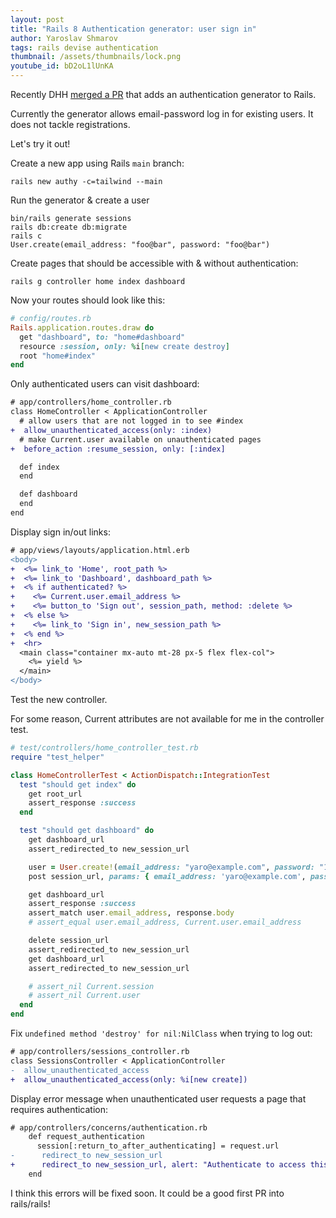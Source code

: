 ```yaml
---
layout: post
title: "Rails 8 Authentication generator: user sign in"
author: Yaroslav Shmarov
tags: rails devise authentication
thumbnail: /assets/thumbnails/lock.png
youtube_id: bD2oL1lUnKA
---
```


Recently DHH [merged a PR](https://github.com/rails/rails/pull/52328) that adds an authentication generator to Rails.

Currently the generator allows email-password log in for existing users. It does not tackle registrations.

Let's try it out!

Create a new app using Rails `main` branch:

```shell
rails new authy -c=tailwind --main
```

Run the generator & create a user

```shell
bin/rails generate sessions
rails db:create db:migrate
rails c
User.create(email_address: "foo@bar", password: "foo@bar")
```

Create pages that should be accessible with & without authentication:

```shell
rails g controller home index dashboard
```

Now your routes should look like this:

```ruby
# config/routes.rb
Rails.application.routes.draw do
  get "dashboard", to: "home#dashboard"
  resource :session, only: %i[new create destroy]
  root "home#index"
end
```

Only authenticated users can visit dashboard:

```diff
# app/controllers/home_controller.rb
class HomeController < ApplicationController
  # allow users that are not logged in to see #index
+  allow_unauthenticated_access(only: :index)
  # make Current.user available on unauthenticated pages
+  before_action :resume_session, only: [:index]

  def index
  end

  def dashboard
  end
end
```

Display sign in/out links:

```diff
# app/views/layouts/application.html.erb
<body>
+  <%= link_to 'Home', root_path %>
+  <%= link_to 'Dashboard', dashboard_path %>
+  <% if authenticated? %>
+    <%= Current.user.email_address %>
+    <%= button_to 'Sign out', session_path, method: :delete %>
+  <% else %>
+    <%= link_to 'Sign in', new_session_path %>
+  <% end %>
+  <hr>
  <main class="container mx-auto mt-28 px-5 flex flex-col">
    <%= yield %>
  </main>
</body>
```

Test the new controller.

For some reason, Current attributes are not available for me in the controller test.

```ruby
# test/controllers/home_controller_test.rb
require "test_helper"

class HomeControllerTest < ActionDispatch::IntegrationTest
  test "should get index" do
    get root_url
    assert_response :success
  end

  test "should get dashboard" do
    get dashboard_url
    assert_redirected_to new_session_url

    user = User.create!(email_address: "yaro@example.com", password: "123abc")
    post session_url, params: { email_address: 'yaro@example.com', password: '123abc' }

    get dashboard_url
    assert_response :success
    assert_match user.email_address, response.body
    # assert_equal user.email_address, Current.user.email_address

    delete session_url
    assert_redirected_to new_session_url
    get dashboard_url
    assert_redirected_to new_session_url

    # assert_nil Current.session
    # assert_nil Current.user
  end
end
```

Fix `undefined method 'destroy' for nil:NilClass` when trying to log out:

```diff
# app/controllers/sessions_controller.rb
class SessionsController < ApplicationController
-  allow_unauthenticated_access
+  allow_unauthenticated_access(only: %i[new create])
```

Display error message when unauthenticated user requests a page that requires authentication:

```diff
# app/controllers/concerns/authentication.rb
    def request_authentication
      session[:return_to_after_authenticating] = request.url
-      redirect_to new_session_url
+      redirect_to new_session_url, alert: "Authenticate to access this page."
    end
```

I think this errors will be fixed soon. It could be a good first PR into rails/rails!
